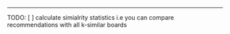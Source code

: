 ----
TODO:
[ ] calculate simialrity statistics i.e you can compare recommendations with all k-similar boards
